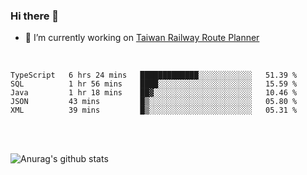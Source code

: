 ### Hi there 👋

- 🔭 I’m currently working on [Taiwan Railway Route Planner](https://github.com/Taiwan-Railway-Route-Planner)

<br/>

<!--START_SECTION:waka-->
```text
TypeScript   6 hrs 24 mins   █████████████░░░░░░░░░░░░   51.39 % 
SQL          1 hr 56 mins    ████░░░░░░░░░░░░░░░░░░░░░   15.59 % 
Java         1 hr 18 mins    ██▓░░░░░░░░░░░░░░░░░░░░░░   10.46 % 
JSON         43 mins         █▒░░░░░░░░░░░░░░░░░░░░░░░   05.80 % 
XML          39 mins         █▒░░░░░░░░░░░░░░░░░░░░░░░   05.31 % 
```
<!--END_SECTION:waka-->

<br/>
<br/>

![Anurag's github stats](https://github-readme-stats.vercel.app/api?username=DepickereSven&show_icons=true&theme=tokyonight)



<!--
**DepickereSven/DepickereSven** is a ✨ _special_ ✨ repository because its `README.md` (this file) appears on your GitHub profile.

Here are some ideas to get you started:

- 🔭 I’m currently working on ...
- 🌱 I’m currently learning ...
- 👯 I’m looking to collaborate on ...
- 🤔 I’m looking for help with ...
- 💬 Ask me about ...
- 📫 How to reach me: ...
- 😄 Pronouns: ...
- ⚡ Fun fact: ...
-->
